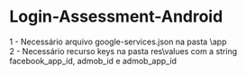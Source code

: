 # Login-Assessment-Android

1 - Necessário arquivo google-services.json na pasta \app <br/>
2 - Necessário recurso keys na pasta res\values com a string facebook_app_id, admob_id e admob_app_id
